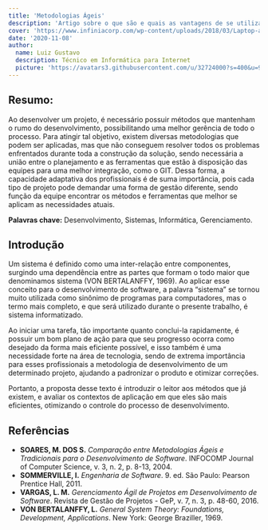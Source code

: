 ```yaml
---
title: 'Metodologias Ágeis'
description: 'Artigo sobre o que são e quais as vantagens de se utilizar metodologias ágeis.'
cover: 'https://www.infiniacorp.com/wp-content/uploads/2018/03/Laptop-and-Notebook.jpg'
date: '2020-11-08'
author:
  name: Luiz Gustavo
  description: Técnico em Informática para Internet
  picture: 'https://avatars3.githubusercontent.com/u/32724000?s=400&u=9d601b606b06effe5fbb48e668e693af158804e8&v=4'
---
```


## Resumo:
Ao desenvolver um projeto, é necessário possuir métodos que mantenham o rumo do
desenvolvimento, possibilitando uma melhor gerência de todo o processo. Para atingir tal objetivo, existem diversas metodologias que podem ser aplicadas, mas que não conseguem resolver todos os problemas enfrentados durante toda a construção da solução, sendo necessária a união entre o planejamento e as ferramentas que estão à disposição das equipes para uma melhor integração, como o GIT. Dessa forma, a capacidade adaptativa dos profissionais é de suma importância, pois cada tipo de projeto pode demandar uma forma de gestão diferente, sendo função da equipe encontrar os métodos e ferramentas que melhor se aplicam as necessidades atuais.

**Palavras chave:** Desenvolvimento, Sistemas, Informática, Gerenciamento.

## Introdução

Um sistema é definido como uma inter-relação entre componentes, surgindo uma dependência entre as partes que formam o todo maior que denominamos sistema (VON BERTALANFFY, 1969). Ao aplicar esse conceito para o desenvolvimento de software, a palavra “sistema” se tornou muito utilizada como sinônimo de programas para computadores, mas o termo mais completo, e que será utilizado durante o presente trabalho, é sistema informatizado.

Ao iniciar uma tarefa, tão importante quanto conclui-la rapidamente, é possuir um bom plano de ação para que seu progresso ocorra como desejado da forma mais eficiente possível, e isso também é uma necessidade forte na área de tecnologia, sendo de extrema importância para esses profissionais a metodologia de desenvolvimento de um determinado projeto, ajudando a padronizar o produto e otimizar correções.

Portanto, a proposta desse texto é introduzir o leitor aos métodos que já existem, e avaliar os contextos de aplicação em que eles são mais eficientes, otimizando o controle do processo de desenvolvimento.

## Referências

- **SOARES, M. DOS S.** *Comparação entre Metodologias Ágeis e Tradicionais para o Desenvolvimento de Software*. INFOCOMP Journal of Computer Science, v. 3, n. 2, p. 8-13, 2004.
- **SOMMERVILLE, I.** *Engenharia de Software*. 9. ed. São Paulo: Pearson Prentice Hall, 2011.
- **VARGAS, L. M.** *Gerenciamento Ágil de Projetos em Desenvolvimento de Software*. Revista de Gestão de Projetos - GeP, v. 7, n. 3, p. 48-60, 2016.
- **VON BERTALANFFY, L.** *General System Theory: Foundations, Development, Applications*. New York: George Braziller, 1969.
